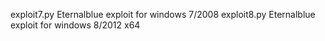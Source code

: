 exploit7.py Eternalblue exploit for windows 7/2008
exploit8.py Eternalblue exploit for windows 8/2012 x64


